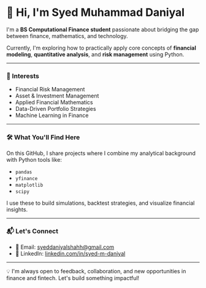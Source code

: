 # 👋 Hi, I'm Syed Muhammad Daniyal

I'm a **BS Computational Finance student** passionate about bridging the gap between finance, mathematics, and technology.

Currently, I'm exploring how to practically apply core concepts of **financial modeling**, **quantitative analysis**, and **risk management** using Python.

---

### 🎯 Interests
- Financial Risk Management  
- Asset & Investment Management  
- Applied Financial Mathematics  
- Data-Driven Portfolio Strategies  
- Machine Learning in Finance  

---

### 🛠 What You'll Find Here
On this GitHub, I share projects where I combine my analytical background with Python tools like:
- `pandas`
- `yfinance`
- `matplotlib`
- `scipy`

I use these to build simulations, backtest strategies, and visualize financial insights.

---

### 📬 Let's Connect

- 📧 Email: [syeddaniyalshahh@gmail.com](mailto:syeddaniyalshahh@gmail.com)  
- 🔗 LinkedIn: [linkedin.com/in/syed-m-daniyal](https://linkedin.com/in/syed-m-daniyal)

---

💡 I'm always open to feedback, collaboration, and new opportunities in finance and fintech. Let's build something impactful!
